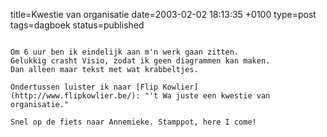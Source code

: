 title=Kwestie van organisatie
date=2003-02-02 18:13:35 +0100
type=post
tags=dagboek
status=published
~~~~~~

Om 6 uur ben ik eindelijk aan m'n werk gaan zitten.
Gelukkig crasht Visio, zodat ik geen diagrammen kan maken.
Dan alleen maar tekst met wat krabbeltjes.

Ondertussen luister ik naar [Flip Kowlier](http://www.flipkowlier.be/): "'t Wa juste een kwestie van organisatie."

Snel op de fiets naar Annemieke. Stamppot, here I come!